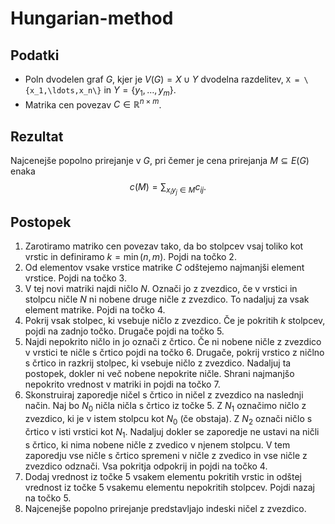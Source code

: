 # Hungarian-method

## Podatki
- Poln dvodelen graf *G*, kjer je $V(G) = X \cup Y$ dvodelna razdelitev, `X = \{x_1,\ldots,x_n\}` in $Y = \{y_1,\ldots,y_m\}$.
- Matrika cen povezav $C \in \mathbb{R}^{n\times m}$.

## Rezultat
Najcenejše popolno prirejanje v $G$, pri čemer je cena prirejanja $M \subseteq E(G)$ enaka
$$ c(M) = \sum_{x_iy_j \in M}c_{ij}. $$

## Postopek
1. Zarotiramo matriko cen povezav tako, da bo stolpcev vsaj toliko kot vrstic in 
   definiramo $k = \min{(n,m)}$. Pojdi na točko 2.
2. Od elementov vsake vrstice matrike $C$ odštejemo najmanjši element vrstice. Pojdi
   na točko 3.
3. V tej novi matriki najdi ničlo $N$. Označi jo z zvezdico, če v vrstici in stolpcu ničle
   $N$ ni nobene druge ničle z zvezdico. To nadaljuj za vsak element matrike. Pojdi na točko 4.
4. Pokrij vsak stolpec, ki vsebuje ničlo z zvezdico. Če je pokritih $k$ stolpcev, pojdi na 
   zadnjo točko. Drugače pojdi na točko 5.
5. Najdi nepokrito ničlo in jo označi z črtico. Če ni nobene ničle z zvezdico v vrstici te
   ničle s črtico pojdi na točko 6. Drugače, pokrij vrstico z ničlno s črtico in razkrij
   stolpec, ki vsebuje ničlo z zvezdico. Nadaljuj ta postopek, dokler ni več nobene nepokrite
   ničle. Shrani najmanjšo nepokrito vrednost v matriki in pojdi na točko 7.
6. Skonstruiraj zaporedje ničel s črtico in ničel z zvezdico na naslednji način. Naj bo $N_0$ ničla
   ničla s črtico iz točke 5. Z $N_1$ označimo ničlo z zvezdico, ki je v istem stolpcu kot $N_0$ (če obstaja).
   Z $N_2$ označi ničlo s črtico v isti vrstici kot $N_1$. Nadaljuj dokler se zaporedje ne ustavi
   na ničli s črtico, ki nima nobene ničle z zvedico v njenem stolpcu. V tem zaporedju vse ničle s
   črtico spremeni v ničle z zvedico in vse ničle z zvezdico odznači. Vsa pokritja odpokrij in pojdi
   na točko 4.
7. Dodaj vrednost iz točke 5 vsakem elementu pokritih vrstic in odštej vrednost iz točke 5 vsakemu
   elementu nepokritih stolpcev. Pojdi nazaj na točko 5.
8. Najcenejše popolno prirejanje predstavljajo indeski ničel z zvezdico.
